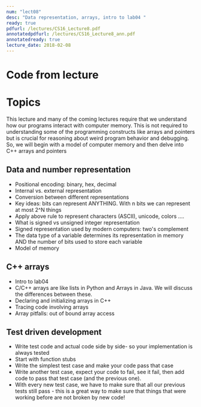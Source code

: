 ```yaml
---
num: "lect08"
desc: "Data representation, arrays, intro to lab04 "
ready: true
pdfurl: /lectures/CS16_Lecture8.pdf
annotatedpdfurl: /lectures/CS16_Lecture8_ann.pdf
annotatedready: true
lecture_date: 2018-02-08 
---
```

# Code from lecture


# Topics
This lecture and many of the coming lectures require that we understand how our programs interact with computer memory. This is not required to understanding some of the programming constructs like arrays and pointers but is crucial for reasoning about weird program behavior and debugging. So, we will begin with a model of computer memory and then delve into C++ arrays and pointers

## Data and number representation

* Positional encoding: binary, hex, decimal
* Internal vs. external representation
* Conversion between different representations
* Key ideas: bits can represent ANYTHING. With n bits we can represent at most 2^N things
* Apply above rule to represent characters (ASCII), unicode, colors ....
* What is signed vs unsigned integer representation
* Signed representation used by modern computers: two's complement
* The data type of a variable determines its representation in memory AND the number of bits used to store each variable
* Model of memory

## C++ arrays
* Intro to lab04
* C/C++ arrays are like lists in Python and Arrays in Java. We will discuss the differences between these.
* Declaring and initializing arrays in C++
* Tracing code involving arrays
* Array pitfalls: out of bound array access


## Test driven development

* Write test code and actual code side by side- so your implementation is always tested
* Start with function stubs
* Write the simplest test case and make your code pass that case
* Write another test case, expect your code to fail, see it fail, then add code to pass that test case (and the previous one).
* With every new test case, we have to make sure that all our previous tests still pass - this is a great way to make sure that things that were working before are not broken by new code!
